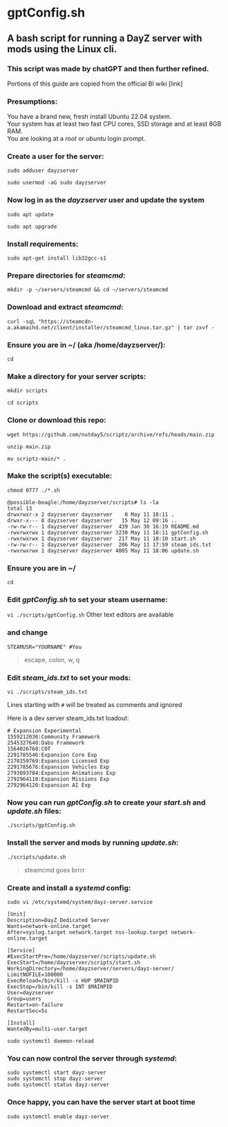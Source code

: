 # gptConfig.sh
## A bash script for running a DayZ server with mods using the Linux cli.

### This script was made by chatGPT and then further refined.
Portions of this guide are copied from the official BI wiki [link]

### Presumptions:  
You have a brand new, fresh install Ubuntu 22.04 system.  
Your system has at least two fast CPU cores, SSD storage and at least 8GB RAM.  
You are looking at a *root* or *ubuntu* login prompt.  

### Create a user for the server:

`sudo adduser dayzserver`

`sudo usermod -aG sudo dayzserver`

### Now log in as the *dayzserver* user and update the system

`sudo apt update`

`sudo apt upgrade`

### Install requirements:

`sudo apt-get install lib32gcc-s1`

### Prepare directories for *steamcmd*:

`mkdir -p ~/servers/steamcmd && cd ~/servers/steamcmd`

### Download and extract *steamcmd*:

`curl -sqL "https://steamcdn-a.akamaihd.net/client/installer/steamcmd_linux.tar.gz" | tar zxvf -`

### Ensure you are in ~/ (aka /home/dayzserver/):

`cd`

### Make a directory for your server scripts:

`mkdir scripts`

`cd scripts`

### Clone or download this repo:

`wget https://github.com/nutday5/scriptz/archive/refs/heads/main.zip`

`unzip main.zip`

`mv scriptz-main/* .`

### Make the script(s) executable:  

`chmod 0777 ./*.sh`

```
@possible-beagle:/home/dayzserver/scripts# ls -la
total 13
drwxrwxr-x 2 dayzserver dayzserver    8 May 11 18:11 .
drwxr-x--- 8 dayzserver dayzserver   15 May 12 09:16 ..
-rw-rw-r-- 1 dayzserver dayzserver  439 Jan 30 16:19 README.md
-rwxrwxrwx 1 dayzserver dayzserver 3230 May 11 18:11 gptConfig.sh
-rwxrwxrwx 1 dayzserver dayzserver  217 May 11 18:10 start.sh
-rw-rw-r-- 1 dayzserver dayzserver  206 May 11 17:59 steam_ids.txt
-rwxrwxrwx 1 dayzserver dayzserver 4005 May 11 18:06 update.sh
```

### Ensure you are in ~/ 

`cd`

### Edit *gptConfig.sh* to set your steam username:

`vi ./scripts/gptConfig.sh` Other text editors are available

### and change 

```
STEAMUSR="YOURNAME" #You
```

> escape, colon, w, q

### Edit *steam_ids.txt* to set your mods:

`vi ./scripts/steam_ids.txt`

Lines starting with `#` will be treated as comments and ignored

Here is a dev server steam_ids.txt loadout:
```
# Expansion Experimental
1559212036:Community Framework
2545327648:Dabs Framework
1564026768:COT
2291785546:Expansion Core Exp
2178159769:Expansion Licensed Exp
2291785676:Expansion Vehicles Exp
2793893784:Expansion Animations Exp
2792964110:Expansion Missions Exp
2792964120:Expansion AI Exp
```


### Now you can run *gptConfig.sh* to create your *start.sh* and *update.sh* files:

`./scripts/gptConfig.sh`

### Install the server and mods by running *update.sh*:

`./scripts/update.sh`

> steamcmd goes brrrr

### Create and install a *systemd* config:

`sudo vi /etc/systemd/system/dayz-server.service`

```
[Unit]
Description=DayZ Dedicated Server
Wants=network-online.target
After=syslog.target network.target nss-lookup.target network-online.target

[Service]
#ExecStartPre=/home/dayzserver/scripts/update.sh
ExecStart=/home/dayzserver/scripts/start.sh
WorkingDirectory=/home/dayzserver/servers/dayz-server/
LimitNOFILE=100000
ExecReload=/bin/kill -s HUP $MAINPID
ExecStop=/bin/kill -s INT $MAINPID
User=dayzserver
Group=users
Restart=on-failure
RestartSec=5s

[Install]
WantedBy=multi-user.target
```

`sudo systemctl daemon-reload`

### You can now control the server through *systemd*:

`sudo systemctl start dayz-server`   
`sudo systemctl stop dayz-server`  
`sudo systemctl status dayz-server`

### Once happy, you can have the server start at boot time
`sudo systemctl enable dayz-server`